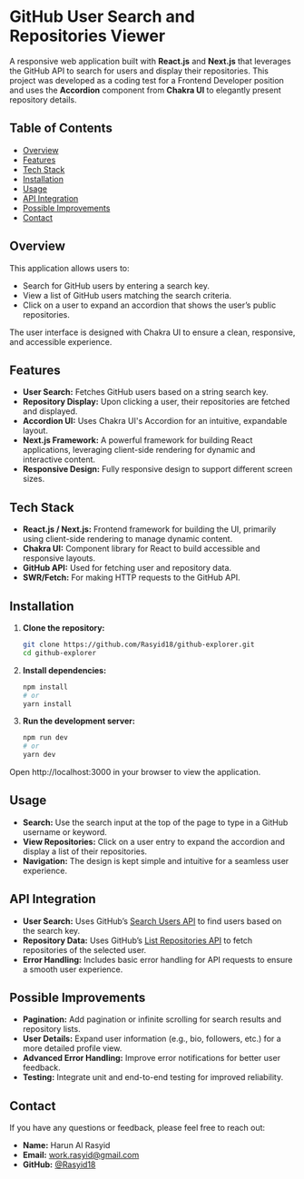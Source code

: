 # GitHub User Search and Repositories Viewer

A responsive web application built with **React.js** and **Next.js** that leverages the GitHub API to search for users and display their repositories. This project was developed as a coding test for a Frontend Developer position and uses the **Accordion** component from **Chakra UI** to elegantly present repository details.

## Table of Contents
- [Overview](#overview)
- [Features](#features)
- [Tech Stack](#tech-stack)
- [Installation](#installation)
- [Usage](#usage)
- [API Integration](#api-integration)
- [Possible Improvements](#possible-improvements)
- [Contact](#contact)

## Overview
This application allows users to:
- Search for GitHub users by entering a search key.
- View a list of GitHub users matching the search criteria.
- Click on a user to expand an accordion that shows the user’s public repositories.

The user interface is designed with Chakra UI to ensure a clean, responsive, and accessible experience.

## Features
- **User Search:** Fetches GitHub users based on a string search key.
- **Repository Display:** Upon clicking a user, their repositories are fetched and displayed.
- **Accordion UI:** Uses Chakra UI's Accordion for an intuitive, expandable layout.
- **Next.js Framework:** A powerful framework for building React applications, leveraging client-side rendering for dynamic and interactive content.
- **Responsive Design:** Fully responsive design to support different screen sizes.

## Tech Stack
- **React.js / Next.js:** Frontend framework for building the UI, primarily using client-side rendering to manage dynamic content.
- **Chakra UI:** Component library for React to build accessible and responsive layouts.
- **GitHub API:** Used for fetching user and repository data.
- **SWR/Fetch:** For making HTTP requests to the GitHub API.

## Installation
1. **Clone the repository:**
   ```bash
   git clone https://github.com/Rasyid18/github-explorer.git
   cd github-explorer
2. **Install dependencies:**
   ```bash
   npm install
   # or
   yarn install
3. **Run the development server:**
   ```bash
   npm run dev
   # or
   yarn dev
Open http://localhost:3000 in your browser to view the application.

## Usage
- **Search:** Use the search input at the top of the page to type in a GitHub username or keyword.
- **View Repositories:** Click on a user entry to expand the accordion and display a list of their repositories.
- **Navigation:** The design is kept simple and intuitive for a seamless user experience.

## API Integration
- **User Search:** Uses GitHub’s [Search Users API](https://docs.github.com/en/rest/reference/search#search-users) to find users based on the search key.
- **Repository Data:** Uses GitHub’s [List Repositories API](https://docs.github.com/en/rest/reference/repos#list-repositories-for-a-user) to fetch repositories of the selected user.
- **Error Handling:** Includes basic error handling for API requests to ensure a smooth user experience.

## Possible Improvements
- **Pagination:** Add pagination or infinite scrolling for search results and repository lists.
- **User Details:** Expand user information (e.g., bio, followers, etc.) for a more detailed profile view.
- **Advanced Error Handling:** Improve error notifications for better user feedback.
- **Testing:** Integrate unit and end-to-end testing for improved reliability.

## Contact
If you have any questions or feedback, please feel free to reach out:
- **Name:** Harun Al Rasyid
- **Email:** work.rasyid@gmail.com
- **GitHub:** [@Rasyid18](https://github.com/Rasyid18)

